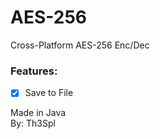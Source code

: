 # AES-256
Cross-Platform AES-256 Enc/Dec

### Features:
 - [x] Save to File

Made in Java
</br>
By: Th3Spl
